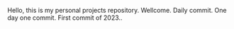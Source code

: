 Hello, this is my personal projects repository.
Wellcome.
Daily commit. One day one commit.
First commit of 2023..

